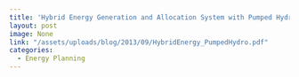 ```yaml
---
title: 'Hybrid Energy Generation and Allocation System with Pumped Hydro Storage '
layout: post
image: None
link: "/assets/uploads/blog/2013/09/HybridEnergy_PumpedHydro.pdf"
categories:
  - Energy Planning
---
```

